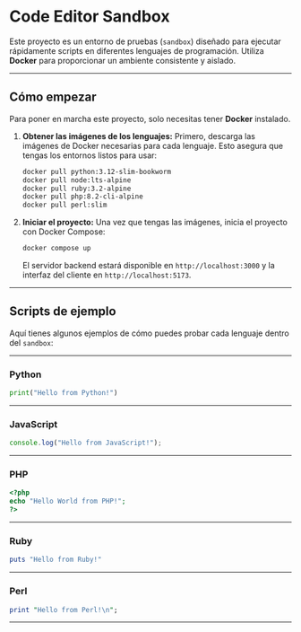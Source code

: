 # Code Editor Sandbox

Este proyecto es un entorno de pruebas (`sandbox`) diseñado para ejecutar rápidamente scripts en diferentes lenguajes de programación. Utiliza **Docker** para proporcionar un ambiente consistente y aislado.

---

## Cómo empezar

Para poner en marcha este proyecto, solo necesitas tener **Docker** instalado.

1.  **Obtener las imágenes de los lenguajes:**
    Primero, descarga las imágenes de Docker necesarias para cada lenguaje. Esto asegura que tengas los entornos listos para usar:

    ```bash
    docker pull python:3.12-slim-bookworm
    docker pull node:lts-alpine
    docker pull ruby:3.2-alpine
    docker pull php:8.2-cli-alpine
    docker pull perl:slim
    ```

2.  **Iniciar el proyecto:**
    Una vez que tengas las imágenes, inicia el proyecto con Docker Compose:

    ```bash
    docker compose up
    ```

    El servidor backend estará disponible en `http://localhost:3000` y la interfaz del cliente en `http://localhost:5173`.

---

## Scripts de ejemplo

Aquí tienes algunos ejemplos de cómo puedes probar cada lenguaje dentro del `sandbox`:

---

### Python

```python
print("Hello from Python!")
```

---

### JavaScript

```javascript
console.log("Hello from JavaScript!");
```

---

### PHP

```php
<?php
echo "Hello World from PHP!";
?>
```

---

### Ruby

```ruby
puts "Hello from Ruby!"
```

---

### Perl

```perl
print "Hello from Perl!\n";
```

---